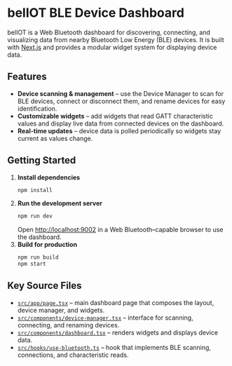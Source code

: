 # belIOT BLE Device Dashboard

belIOT is a Web Bluetooth dashboard for discovering, connecting, and visualizing data from nearby Bluetooth Low Energy (BLE) devices. It is built with [Next.js](https://nextjs.org/) and provides a modular widget system for displaying device data.

## Features
- **Device scanning & management** – use the Device Manager to scan for BLE devices, connect or disconnect them, and rename devices for easy identification.
- **Customizable widgets** – add widgets that read GATT characteristic values and display live data from connected devices on the dashboard.
- **Real-time updates** – device data is polled periodically so widgets stay current as values change.

## Getting Started
1. **Install dependencies**
   ```bash
   npm install
   ```
2. **Run the development server**
   ```bash
   npm run dev
   ```
   Open <http://localhost:9002> in a Web Bluetooth–capable browser to use the dashboard.
3. **Build for production**
   ```bash
   npm run build
   npm start
   ```

## Key Source Files
- [`src/app/page.tsx`](src/app/page.tsx) – main dashboard page that composes the layout, device manager, and widgets.
- [`src/components/device-manager.tsx`](src/components/device-manager.tsx) – interface for scanning, connecting, and renaming devices.
- [`src/components/dashboard.tsx`](src/components/dashboard.tsx) – renders widgets and displays device data.
- [`src/hooks/use-bluetooth.ts`](src/hooks/use-bluetooth.ts) – hook that implements BLE scanning, connections, and characteristic reads.

